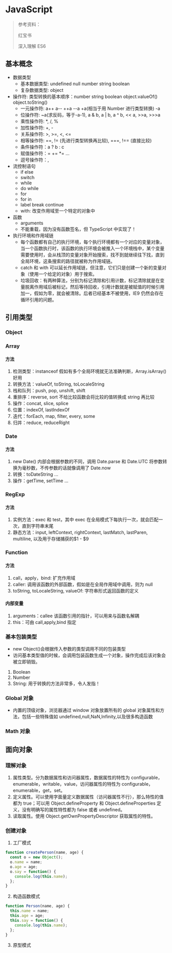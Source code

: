 # JavaScript

> 参考资料：
>
> 红宝书
>
> 深入理解 ES6

## 基本概念

- 数据类型
  - 基本数据类型: undefined null number string boolean
  - 复杂数据类型: object
- 操作符:
  类型转换的基本顺序：number string boolean object.valueOf() object.toString()
  - 一元操作符: a++ a-- ++a --a +a(相当于用 Number 进行类型转换) -a
  - 位操作符: ~a(求反码，等于-a-1), a & b, a | b, a ^ b, << a, >>a, >>>a
  - 乘性操作符: \*, /, %
  - 加性操作符: +, -
  - 关系操作符: >, >=, <, <=
  - 相等操作符: ==, != (先进行类型转换再比较), ===, !== (直接比较)
  - 条件操作符：a ? b : c
  - 赋值操作符：= += \*= ...
  - 逗号操作符：,
- 流控制语句
  - if else
  - switch
  - while
  - do while
  - for
  - for in
  - label break continue
  - with: 改变作用域至一个特定的对象中
- 函数
  - arguments
  - 不能重载，因为没有函数签名，但 TypeScript 中实现了！
- 执行环境和作用域链
  - 每个函数都有自己的执行环境，每个执行环境都有一个对应的变量对象，当一个函数执行时，该函数的执行环境会被推入一个环境栈中，某个变量需要使用时，会从栈顶的变量对象开始搜索，找不到就继续往下找，直到全局环境，这条搜索的路径就被称为作用域链。
  - catch 和 with 可以延长作用域链，但注意，它们只是创建一个新的变量对象（使用一个给定的对象）用于搜索。
  - 垃圾回收：有两种算法，分别为标记清除和引用计数，标记清除就是在变量脱离作用域后被标记，然后等待回收，引用计数就是被赋值的时候引用加一，假如为零，就会被清除。后者已经基本不被使用，IE9 仍然会存在循环引用的问题。

## 引用类型

### Object

### Array

#### 方法

1. 检测类型：instanceof 假如有多个全局环境就无法准确判断，Array.isArray() 好用
2. 转换方法：valueOf, toString, toLocaleString
3. 栈和队列：push, pop, unshift, shift
4. 重排序：reverse, sort 不给比较函数会将比较的值转换成 string 再比较
5. 操作：concat, slice, splice
6. 位置：indexOf, lastIndexOf
7. 迭代：forEach, map, filter, every, some
8. 归并：reduce, reduceRight

### Date

#### 方法

1. new Date() 内部会根据参数的不同，调用 Date.parse 和 Date.UTC 将参数转换为毫秒数，不传参数的话就像调用了 Date.now
2. 转换：toDateString ...
3. 操作：getTime, setTime ...

### RegExp

#### 方法

1. 实例方法：exec 和 test，其中 exec 在全局模式下每执行一次，就会匹配一次，直到字符串末尾
2. 静态方法：input, leftContext, rightContext, lastMatch, lastParen, multiline, 以及用于存储捕获的$1 - $9

### Function

#### 方法

1. call，apply，bind: 扩充作用域
2. caller: 调用该函数的外部函数，假如是在全局作用域中调用，则为 null
3. toString, toLocaleString, valueOf: 字符串形式返回函数的定义

#### 内部变量

1. arguments：callee 该函数引用的指针，可以用来与函数名解耦
2. this：可由 call,apply,bind 指定

### 基本包装类型

- new Object()会根据传入参数的类型调用不同的包装类型
- 访问基本类型值的时候，会调用包装函数生成一个对象，操作完成后该对象会被立即销毁。

1. Boolean
2. Number
3. String: 用于转换的方法非常多，令人发指！

### Global 对象

- 内置的顶级对象，浏览器通过 window 对象放置所有的 global 对象属性和方法，包括一些特殊值如 undefined,null,NaN,Infinity,以及很多构造函数

### Math 对象

## 面向对象

### 理解对象

1. 属性类型。分为数据属性和访问器属性，数据属性的特性为 configurable，enumerable，writable，value，访问器属性的特性为 configurable，enumerable，get，set。
2. 定义属性。可以使用字面量定义数据属性（访问器属性不行），那么特性的值都为 true；可以用 Object.defineProperty 和 Object.defineProperties 定义，没有明确写的属性特性都为 false 或者 undefined。
3. 读取属性。使用 Object.getOwnPropertyDescriptor 获取属性的特性。

### 创建对象

1. 工厂模式

```javascript
function createPerson(name, age) {
  const o = new Object();
  o.name = name;
  o.age = age;
  o.say = function() {
    console.log(this.name);
  };
}
```

2. 构造函数模式

```javascript
function Person(name, age) {
  this.name = name;
  this.age = age;
  this.say = function() {
    console.log(this.name);
  };
}
```

3. 原型模式
